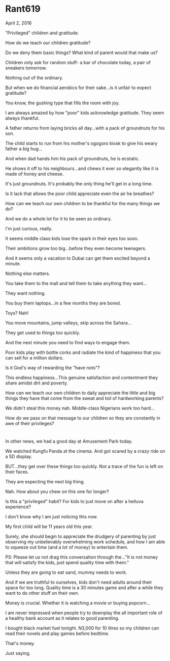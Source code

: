 # Rant619


April 2, 2016

"Privileged" children and gratitude.

How do we teach our children gratitude?

Do we deny them basic things? What kind of parent would that make us? 

Children only ask for random stuff- a bar of chocolate today, a pair of sneakers tomorrow. 

Nothing out of the ordinary.

But when we do financial aerobics for their sake...is it unfair to expect gratitude? 

You know, the gushing type that fills the room with joy. 

I am always amazed by how "poor" kids acknowledge gratitude. They seem always thankful. 

A father returns from laying bricks all day...with a pack of groundnuts for his son. 

The child starts to run from his mother's ogogoro kiosk to give his weary father a big hug...

And when dad hands him his pack of groundnuts, he is ecstatic. 

He shows it off to his neighbours...and chews it ever so elegantly like it is made of honey and cheese.

It's just groundnuts. It's probably the only thing he'll get in a long time. 

Is it lack that allows the poor child appreciate even the air he breathes?

How can we teach our own children to be thankful for the many things we do?

And we do a whole lot for it to be seen as ordinary. 

I'm just curious, really.

It seems middle class kids lose the spark in their eyes too soon.

Their ambitions grow too big...before they even become teenagers. 

And it seems only a vacation to Dubai can get them excited beyond a minute.

Nothing else matters.

You take them to the mall and tell them to take anything they want...

They want nothing. 

You buy them laptops...in a few months they are bored. 

Toys? Nah!

You move mountains, jump valleys, skip across the Sahara...

They get used to things too quickly. 

And the next minute you need to find ways to engage them.

Poor kids play with bottle corks and radiate the kind of happiness that you can sell for a million dollars.

Is it God's way of rewarding the "have nots"?

This endless happiness...This genuine satisfaction and contentment they share amidst dirt and poverty.

How can we teach our own children to daily appreciate the little and big things they have that come from the sweat and toil of hardworking parents?

We didn't steal this money nah. Middle-class Nigerians work too hard...

How do we pass on that message to our children so they are constantly in awe of their privileges?

#

In other news, we had a good day at Amusement Park today. 

We watched Kungfu Panda at the cinema. And got scared by a crazy ride on a 5D display. 

BUT...they get over these things too quickly. Not a trace of the fun is left on their faces.

They are expecting the next big thing.

Nah. How about you chew on this one for longer?

Is this a "privileged" habit? For kids to just move on after a helluva experience?

I don't know why I am just noticing this now. 

My first child will be 11 years old this year. 

Surely, she should begin to appreciate the drudgery of parenting by just observing my unbelievably overwhelming work schedule, and how I am able to squeeze out time (and a lot of money) to entertain them. 

PS: Please let us not drag this conversation through the..."It is not money that will satisfy the kids, just spend quality time with them."

Unless they are going to eat sand, mummy needs to work. 

And if we are truthful to ourselves, kids don't need adults around their space for too long. Quality time is a 30 minutes game and after a while they want to do other stuff on their own. 

Money is crucial. Whether it is watching a movie or buying popcorn...

I am never impressed when people try to downplay the all important role of a healthy bank account as it relates to good parenting.

I bought black market fuel tonight. N3,000 for 10 litres so my children can read their novels and play games before bedtime. 

That's money.

Just saying.